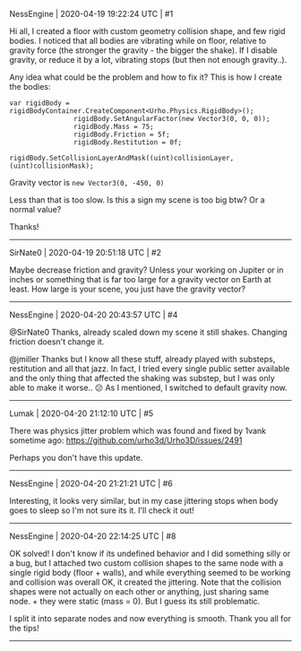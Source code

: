 NessEngine | 2020-04-19 19:22:24 UTC | #1

Hi all,
I created a floor with custom geometry collision shape, and few rigid bodies.
I noticed that all bodies are vibrating while on floor, relative to gravity force (the stronger the gravity - the bigger the shake). If I disable gravity, or reduce it by a lot, vibrating stops (but then not enough gravity..).

Any idea what could be the problem and how to fix it?
This is how I create the bodies:

    var rigidBody = rigidBodyContainer.CreateComponent<Urho.Physics.RigidBody>();
                    rigidBody.SetAngularFactor(new Vector3(0, 0, 0));
                    rigidBody.Mass = 75;
                    rigidBody.Friction = 5f;
                    rigidBody.Restitution = 0f;
                    rigidBody.SetCollisionLayerAndMask((uint)collisionLayer, (uint)collisionMask);

Gravity vector is 
`new Vector3(0, -450, 0)`

Less than that is too slow. Is this a sign my scene is too big btw? Or a normal value?

Thanks!

-------------------------

SirNate0 | 2020-04-19 20:51:18 UTC | #2

Maybe decrease friction and gravity? Unless your working on Jupiter or in inches or something that is far too large for a gravity vector on Earth at least.
How large is your scene, you just have the gravity vector?

-------------------------

NessEngine | 2020-04-20 20:43:57 UTC | #4

@SirNate0  Thanks, already scaled down my scene it still shakes. Changing friction doesn't change it.

@jmiller  Thanks but I know all these stuff, already played with substeps, restitution and all that jazz. In fact, I tried every single public setter available and the only thing that affected the shaking was substep, but I was only able to make it worse.. :confused:
As I mentioned, I switched to default gravity now.

-------------------------

Lumak | 2020-04-20 21:12:10 UTC | #5

There was physics jitter problem which was found and fixed by 1vank sometime ago:
https://github.com/urho3d/Urho3D/issues/2491

Perhaps you don't have this update.

-------------------------

NessEngine | 2020-04-20 21:21:21 UTC | #6

Interesting, it looks very similar, but in my case jittering stops when body goes to sleep so I'm not sure its it. I'll check it out!

-------------------------

NessEngine | 2020-04-20 22:14:25 UTC | #8

OK solved! I don't know if its undefined behavior and I did something silly or a bug, but I attached two custom collision shapes to the same node with a single rigid body (floor + walls), and while everything seemed to be working and collision was overall OK, it created the jittering. Note that the collision shapes were not actually on each other or anything, just sharing same node. + they were static (mass = 0). But I guess its still problematic.

I split it into separate nodes and now everything is smooth. Thank you all for the tips!

-------------------------


